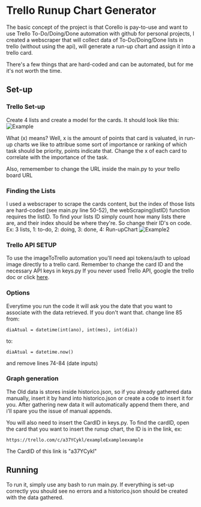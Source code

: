 # Trello Runup Chart Generator
The basic concept of the project is that Corello is pay-to-use and want to use Trello To-Do/Doing/Done automation with github for personal projects, I created a webscraper that will collect data of To-Do/Doing/Done lists in trello (without using the api), will generate a run-up chart and assign it into a trello card.

There's a few things that are hard-coded and can be automated, but for me it's not worth the time.

## Set-up

### Trello Set-up
Create 4 lists and create a model for the cards. It should look like this:
![Example](https://user-images.githubusercontent.com/49570622/142889496-d6e18d5b-4530-481e-8959-4e90fc5d61be.png)

What (x) means?
Well, x is the amount of points that card is valuated, in run-up charts we like to attribue some sort of importance or ranking of which task should be priority, points indicate that. Change the x of each card to correlate with the importance of the task.

Also, rememember to change the URL inside the main.py to your trello board URL

### Finding the Lists
I used a webscraper to scrape the cards content, but the index of those lists are hard-coded (see main.py line 50-52), the webScraping(listID) function requires the listID.
To find your lists ID simply count how many lists there are, and their index should be where they're. So change their ID's on code.
Ex:
3 lists, 1: to-do, 2: doing, 3: done, 4: Run-upChart
![Example2](https://user-images.githubusercontent.com/49570622/142889994-cd145cad-227c-4ddc-ba39-eace0b444754.png)

### Trello API SETUP
To use the imageToTrello automation you'll need api tokens/auth to upload image directly to a trello card. Remember to change the card ID and the necessary API keys in keys.py
If you never used Trello API, google the trello doc or click [here](https://developer.atlassian.com/cloud/trello/).

### Options
Everytime you run the code it will ask you the date that you want to associate with the data retrieved. If you don't want that. change line 85 from:
```
diaAtual = datetime(int(ano), int(mes), int(dia)) 
```
to:
```
diaAtual = datetime.now()
```
and remove lines 74-84 (date inputs)

### Graph generation
The Old data is stores inside historico.json, so if you already gathered data manually, insert it by hand into historico.json or create a code to insert it for you.
After gathering new data it will automatically append them there, and i'll spare you the issue of manual appends.

You will also need to insert the CardID in keys.py. To find the cardID, open the card that you want to insert the runup chart, the ID is in the link, ex:
```
https://trello.com/c/a37YCykl/exampleExampleexample
```
The CardID of this link is "a37YCykl"

## Running
To run it, simply use any bash to run main.py. If everything is set-up correctly you should see no errors and a historico.json should be created with the data gathered.
